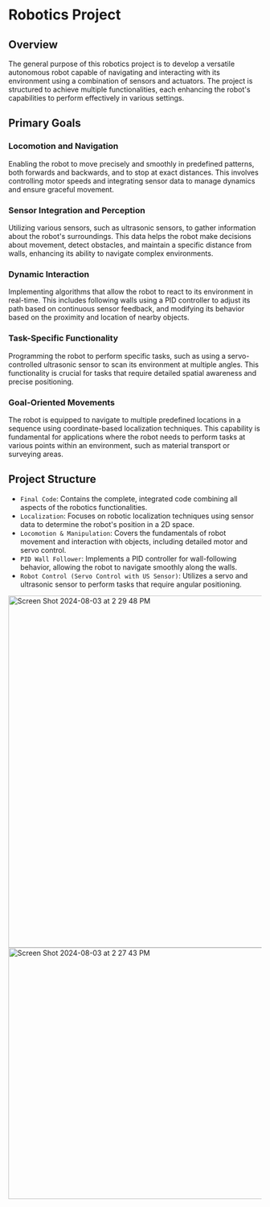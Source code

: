 # Robotics Project

## Overview
The general purpose of this robotics project is to develop a versatile autonomous robot capable of navigating and interacting with its environment using a combination of sensors and actuators. The project is structured to achieve multiple functionalities, each enhancing the robot's capabilities to perform effectively in various settings.

## Primary Goals

### Locomotion and Navigation
Enabling the robot to move precisely and smoothly in predefined patterns, both forwards and backwards, and to stop at exact distances. This involves controlling motor speeds and integrating sensor data to manage dynamics and ensure graceful movement.

### Sensor Integration and Perception
Utilizing various sensors, such as ultrasonic sensors, to gather information about the robot's surroundings. This data helps the robot make decisions about movement, detect obstacles, and maintain a specific distance from walls, enhancing its ability to navigate complex environments.

### Dynamic Interaction
Implementing algorithms that allow the robot to react to its environment in real-time. This includes following walls using a PID controller to adjust its path based on continuous sensor feedback, and modifying its behavior based on the proximity and location of nearby objects.

### Task-Specific Functionality
Programming the robot to perform specific tasks, such as using a servo-controlled ultrasonic sensor to scan its environment at multiple angles. This functionality is crucial for tasks that require detailed spatial awareness and precise positioning.

### Goal-Oriented Movements
The robot is equipped to navigate to multiple predefined locations in a sequence using coordinate-based localization techniques. This capability is fundamental for applications where the robot needs to perform tasks at various points within an environment, such as material transport or surveying areas.

## Project Structure
- `Final Code`: Contains the complete, integrated code combining all aspects of the robotics functionalities.
- `Localization`: Focuses on robotic localization techniques using sensor data to determine the robot's position in a 2D space.
- `Locomotion & Manipulation`: Covers the fundamentals of robot movement and interaction with objects, including detailed motor and servo control.
- `PID Wall Follower`: Implements a PID controller for wall-following behavior, allowing the robot to navigate smoothly along the walls.
- `Robot Control (Servo Control with US Sensor)`: Utilizes a servo and ultrasonic sensor to perform tasks that require angular positioning.

<img width="1000" height="700" alt="Screen Shot 2024-08-03 at 2 29 48 PM" src="https://github.com/user-attachments/assets/01d45ae1-e042-4ab6-9ee2-50c1300a329f">
<img width="1000" height="500" alt="Screen Shot 2024-08-03 at 2 27 43 PM" src="https://github.com/user-attachments/assets/9392a39d-e2d9-4d1d-9c3c-e6b7d0cdf91b">

